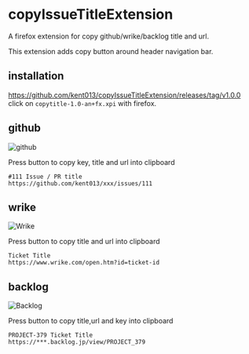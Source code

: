# copyIssueTitleExtension
A firefox extension for copy github/wrike/backlog title and url.

This extension adds copy button around header navigation bar.

## installation
https://github.com/kent013/copyIssueTitleExtension/releases/tag/v1.0.0
click on `copytitle-1.0-an+fx.xpi` with firefox.

## github
![github](https://user-images.githubusercontent.com/356537/144163156-91e00c9f-0882-4926-a7bb-e2d0015589bc.png)

Press button to copy key, title and url into clipboard

```
#111 Issue / PR title
https://github.com/kent013/xxx/issues/111
```

## wrike
![Wrike](https://user-images.githubusercontent.com/356537/144093821-b1c1c0ed-4e5b-4cad-a78c-90bd70e4d2ee.png)

Press button to copy title and url into clipboard

```
Ticket Title
https://www.wrike.com/open.htm?id=ticket-id
```

## backlog
![Backlog](https://user-images.githubusercontent.com/356537/144093591-a6d3faf2-618f-4606-a62a-bc642a60e8c4.png)

Press button to copy title,url and key into clipboard

```
PROJECT-379 Ticket Title
https://***.backlog.jp/view/PROJECT_379
```

